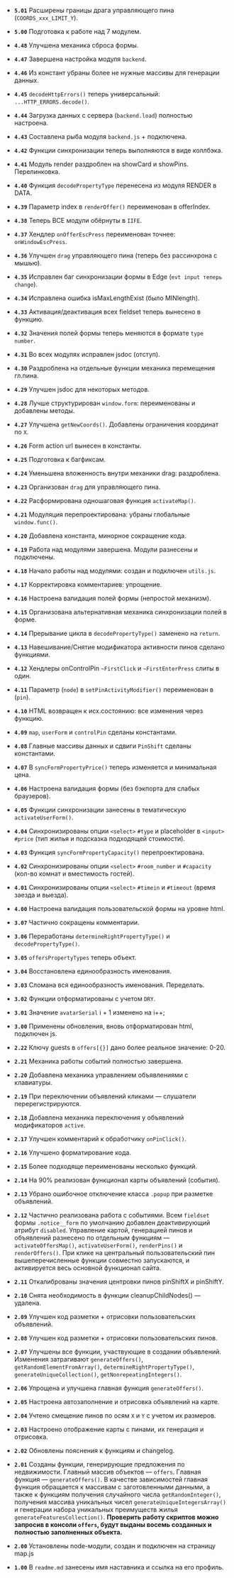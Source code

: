 - **`5.01`** Расширены границы драга управляющего пина (`COORDS_xxx_LIMIT_Y`).

- **`5.00`** Подготовка к работе над 7 модулем.

- **`4.48`** Улучшена механика сброса формы.

- **`4.47`** Завершена настройка модуля `backend`.

- **`4.46`** Из констант убраны более не нужные массивы для генерации данных.

- **`4.45`** `decodeHttpErrors()` теперь универсальный: `...HTTP_ERRORS.decode()`.

- **`4.44`** Загрузка данных с сервера (`backend.load`) полностью настроена.

- **`4.43`** Составлена рыба модуля `backend.js` + подключена.

- **`4.42`** Функции синхронизации теперь выполняются в виде коллбэка.

- **`4.41`** Модуль render раздроблен на showCard и showPins. Перелинковка.

- **`4.40`** Функция `decodePropertyType` перенесена из модуля RENDER в DATA.

- **`4.39`** Параметр index в `renderOffer()` переименован в offerIndex.

- **`4.38`** Теперь ВСЕ модули обёрнуты в `IIFE`.

- **`4.37`** Хендлер `onOfferEscPress` переименован точнее: `onWindowEscPress`.

- **`4.36`** Улучшен `drag` управляющего пина (теперь без рассинхрона с мышью).

- **`4.35`** Исправлен баг синхронизации формы в Edge (`evt input теперь change`).

- **`4.34`** Исправлена ошибка isMaxLengthExist (было MINlength).

- **`4.33`** Активация/деактивация всех fieldset теперь вынесено в функцию.

- **`4.32`** Значения полей формы теперь меняются в формате `type number`.

- **`4.31`** Во всех модулях исправлен jsdoc (отступ).

- **`4.30`** Раздроблена на отдельные функции механика перемещения гл.пина.

- **`4.29`** Улучшен jsdoc для некоторых методов.

- **`4.28`** Лучше структурирован `window.form`: переименованы и добавлены методы.

- **`4.27`** Улучшена `getNewCoords()`. Добавлены ограничения координат по `X`.

- **`4.26`** Form action url вынесен в константы.

- **`4.25`** Подготовка к багфиксам.

- **`4.24`** Уменьшена вложенность внутри механики drag: раздроблена.

- **`4.23`** Организован `drag` для управляющего пина.

- **`4.22`** Расформирована одношаговая функция `activateMap()`.

- **`4.21`** Модуляция перепроектирована: убраны глобальные `window.func()`.

- **`4.20`** Добавлена константа, минорное сокращение кода.

- **`4.19`** Работа над модулями завершена. Модули разнесены и подключены.

- **`4.18`** Начало работы над модулями: создан и подключен `utils.js`.

- **`4.17`** Корректировка комментариев: упрощение.

- **`4.16`** Настроена валидация полей формы (непростой механизм).

- **`4.15`** Организована альтернативная механика синхронизации полей в форме.

- **`4.14`** Прерывание цикла в `decodePropertyType()` заменено на `return`.

- **`4.13`** Навешивание/Снятие модификатора активности пинов сделано функциями.

- **`4.12`** Хендлеры onControlPin `~FirstClick` и `~FirstEnterPress` слиты в один.

- **`4.11`** Параметр (`node`) в `setPinActivityModifier()` переименован в (`pin`).

- **`4.10`** HTML возвращен к исх.состоянию: все изменения через функцию.

- **`4.09`** `map`, `userForm` и `controlPin` сделаны константами.

- **`4.08`** Главные массивы данных и сдвиги `PinShift` сделаны константами.

- **`4.07`** В `syncFormPropertyPrice()` теперь изменяется и минимальная цена.

- **`4.06`** Настроена валидация формы (без бэкпорта для слабых браузеров).

- **`4.05`** Функции синхронизации занесены в тематическую `activateUserForm()`.

- **`4.04`** Синхронизированы опции `<select>` `#type` и placeholder в `<input>` `#price` (тип жилья и подсказка подходящей стоимости).

- **`4.03`** Функция `syncFormPropertyCapacity()` перепроектирована.

- **`4.02`** Синхронизированы опции `<select>` `#room_number` и `#capacity` (кол-во комнат и вместимость гостей).

- **`4.01`** Синхронизированы опции `<select>` `#timein` и `#timeout` (время заезда и выезда).

- **`4.00`** Настроена валидация пользовательской формы на уровне html.

- **`3.07`** Частично сокращены комментарии.

- **`3.06`** Переработаны `determineRightPropertyType()` и `decodePropertyType()`.

- **`3.05`** `offersPropertyTypes` теперь объект.

- **`3.04`** Восстановлена единообразность именования.

- **`3.03`** Сломана вся единообразность именования. Переделать.

- **`3.02`** Функции отформатированы с учетом `DRY`.

- **`3.01`** Значение `avatarSerial` i + 1 изменено на i++;

- **`3.00`** Применены обновления, вновь отформатирован html, подключен js.

- **`2.22`** Ключу guests в `offers[{}]` дано более реальное значение: 0-20.

- **`2.21`** Механика работы событий полностью завершена.

- **`2.20`** Добавлена механика управлением объявлениями с клавиатуры.

- **`2.19`** При переключении объявлений кликами — слушатели перерегистрируются.

- **`2.18`** Добавлена механика переключения у объявлений модификаторов `active`.

- **`2.17`** Улучшен комментарий к обработчику `onPinClick()`.

- **`2.16`** Улучшено форматирование кода.

- **`2.15`** Более подходяще переименованы несколько функций.

- **`2.14`** На 90% реализован функционал карты объявлений (события).

- **`2.13`** Убрано ошибочное отключение класса `.popup` при разметке объявлений.

- **`2.12`** Частично реализована работа с событиями.
Всем `fieldset` формы `.notice__form` по умолчанию добавлен деактивирующий атрибут `disabled`.
Управление картой, генерацией пинов и объявлений разнесено по отдельным функциям — `activateOffersMap()`,
`activateUserForm()`, `renderPins()` и `renderOffers()`.
При клике на центральный пользовательский пин вышеперечисленные функции совместно запускаются,
и активируется весь основной функционал сайта.

- **`2.11`** Откалиброваны значения центровки пинов pinShiftX и pinShiftY.

- **`2.10`** Снята необходимость в функции cleanupChildNodes() — удалена.

- **`2.09`** Улучшен код разметки + отрисовки пользовательских объявлений.

- **`2.08`** Улучшен код разметки + отрисовки пользовательских пинов.

- **`2.07`** Улучшены все функции, участвующие в создании объявлений.
Изменения затрагивают `generateOffers()`, `getRandomElementFromArray()`, `determineRightPropertyType()`, `generateUniqueCollection()`, `getNonrepeatingIntegers()`.

- **`2.06`** Упрощена и улучшена главная функция `generateOffers()`.

- **`2.05`** Настроена автозаполнение и отрисовка объявлений на карте.

- **`2.04`** Учтено смещение пинов по осям `X` и `Y` с учетом их размеров.

- **`2.03`** Настроено отображение карты с пинами, их генерация и отрисовка.

- **`2.02`** Обновлены пояснения к функциям и changelog.

- **`2.01`** Созданы функции, генерирующие предложения по недвижимости.
Главный массив объектов — `offers`.
Главная функция — `generateOffers()`.
В качестве зависимостей главная функция обращается к массивам с заготовленными данными, а также к функциям получения случайного числа `getRandomInteger()`, получения массива уникальных чисел `generateUniqueIntegersArray()` и генерации набора уникальных преимуществ жилья `generateFeaturesCollection()`.
**Проверить работу скриптов можно запросив в консоли `offers`, будут выданы восемь созданных и полностью заполненных объекта.**

- **`2.00`** Установлены node-модули, создан и подключен на страницу map.js

- **`1.00`** В `readme.md` занесены имя наставника и ссылка на его профиль.
